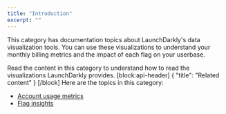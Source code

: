 ```yaml
---
title: "Introduction"
excerpt: ""
---
```

This category has documentation topics about LaunchDarkly's data visualization tools. You can use these visualizations to understand your monthly billing metrics and the impact of each flag on your userbase. 

Read the content in this category to understand how to read the visualizations LaunchDarkly provides.
[block:api-header]
{
  "title": "Related content"
}
[/block]
Here are the topics in this category:

* [Account usage metrics](doc:usage-metrics) 
* [Flag insights](doc:flag-insights)